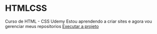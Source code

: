 # HTMLCSS
 Curso de HTML - CSS Udemy
 Estou aprendendo a criar sites e agora vou gerenciar meus repositorios
<a href="https://ohdutra.github.io/HTMLCSS/HTML/aula06.html">Executar a projeto</a>